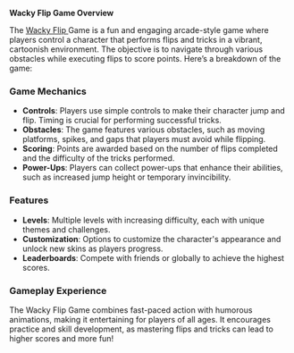 <p><strong>Wacky Flip Game Overview</strong></p>
<p>The <a href="https://headbasketball.io/wacky-flip">Wacky Flip </a>Game is a fun and engaging arcade-style game where players control a character that performs flips and tricks in a vibrant, cartoonish environment. The objective is to navigate through various obstacles while executing flips to score points. Here&rsquo;s a breakdown of the game:</p>
<h3>Game Mechanics</h3>
<ul>
<li><strong>Controls</strong>: Players use simple controls to make their character jump and flip. Timing is crucial for performing successful tricks.</li>
<li><strong>Obstacles</strong>: The game features various obstacles, such as moving platforms, spikes, and gaps that players must avoid while flipping.</li>
<li><strong>Scoring</strong>: Points are awarded based on the number of flips completed and the difficulty of the tricks performed.</li>
<li><strong>Power-Ups</strong>: Players can collect power-ups that enhance their abilities, such as increased jump height or temporary invincibility.</li>
</ul>
<h3>Features</h3>
<ul>
<li><strong>Levels</strong>: Multiple levels with increasing difficulty, each with unique themes and challenges.</li>
<li><strong>Customization</strong>: Options to customize the character's appearance and unlock new skins as players progress.</li>
<li><strong>Leaderboards</strong>: Compete with friends or globally to achieve the highest scores.</li>
</ul>
<h3>Gameplay Experience</h3>
<p>The Wacky Flip Game combines fast-paced action with humorous animations, making it entertaining for players of all ages. It encourages practice and skill development, as mastering flips and tricks can lead to higher scores and more fun!</p>
